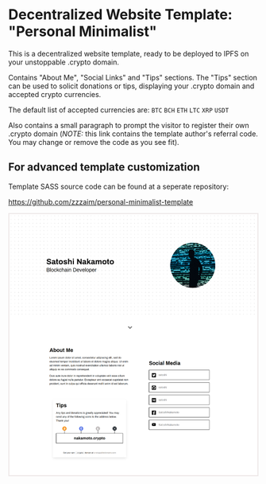 # Decentralized Website Template: "Personal Minimalist"

This is a decentralized website template, ready to be deployed to IPFS on your
unstoppable .crypto domain.

Contains "About Me", "Social Links" and "Tips" sections. The "Tips" section
can be used to solicit donations or tips, displaying your .crypto domain
and accepted crypto currencies.

The default list of accepted currencies are: `BTC` `BCH` `ETH` `LTC` `XRP` `USDT`

Also contains a small paragraph to prompt the visitor to register their own
.crypto domain (_NOTE:_ this link contains the template author's referral
code. You may change or remove the code as you see fit).

## For advanced template customization

Template SASS source code can be found at a seperate repository:

https://github.com/zzzaim/personal-minimalist-template

![screenshot](screenshot.png)
